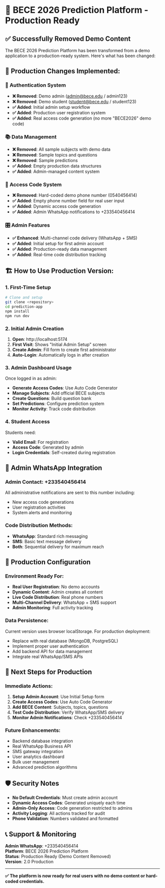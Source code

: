 # 🎯 BECE 2026 Prediction Platform - Production Ready

## ✅ Successfully Removed Demo Content

The BECE 2026 Prediction Platform has been transformed from a demo application to a production-ready system. Here's what has been changed:

## 🚀 **Production Changes Implemented:**

### 🔐 **Authentication System**
- **❌ Removed**: Demo admin (admin@bece.edu / admin123)
- **❌ Removed**: Demo student (student@bece.edu / student123) 
- **✅ Added**: Initial admin setup workflow
- **✅ Added**: Production user registration system
- **✅ Added**: Real access code generation (no more "BECE2026" demo code)

### 📚 **Data Management**
- **❌ Removed**: All sample subjects with demo data
- **❌ Removed**: Sample topics and questions
- **❌ Removed**: Sample predictions
- **✅ Added**: Empty production data structures
- **✅ Added**: Admin-managed content system

### 🔑 **Access Code System**
- **❌ Removed**: Hard-coded demo phone number (0540456414)
- **✅ Added**: Empty phone number field for real user input
- **✅ Added**: Dynamic access code generation
- **✅ Added**: Admin WhatsApp notifications to +233540456414

### 🎛️ **Admin Features**
- **✅ Enhanced**: Multi-channel code delivery (WhatsApp + SMS)
- **✅ Added**: Initial setup for first admin account
- **✅ Added**: Production-ready data management
- **✅ Added**: Real-time code distribution tracking

## 🏗️ **How to Use Production Version:**

### 1. **First-Time Setup**
```bash
# Clone and setup
git clone <repository>
cd prediction-app
npm install
npm run dev
```

### 2. **Initial Admin Creation**
1. **Open**: http://localhost:5174
2. **First Visit**: Shows "Initial Admin Setup" screen
3. **Create Admin**: Fill form to create first administrator
4. **Auto-Login**: Automatically logs in after creation

### 3. **Admin Dashboard Usage**
Once logged in as admin:
- **Generate Access Codes**: Use Auto Code Generator
- **Manage Subjects**: Add official BECE subjects
- **Create Questions**: Build question bank
- **Set Predictions**: Configure prediction system
- **Monitor Activity**: Track code distribution

### 4. **Student Access**
Students need:
- **Valid Email**: For registration
- **Access Code**: Generated by admin
- **Login Credentials**: Self-created during registration

## 📱 **Admin WhatsApp Integration**

### **Admin Contact**: +233540456414
All administrative notifications are sent to this number including:
- New access code generations
- User registration activities  
- System alerts and monitoring

### **Code Distribution Methods**:
- **WhatsApp**: Standard rich messaging
- **SMS**: Basic text message delivery
- **Both**: Sequential delivery for maximum reach

## 🔧 **Production Configuration**

### **Environment Ready For**:
- **Real User Registration**: No demo accounts
- **Dynamic Content**: Admin creates all content
- **Live Code Distribution**: Real phone numbers
- **Multi-Channel Delivery**: WhatsApp + SMS support
- **Admin Monitoring**: Full activity tracking

### **Data Persistence**: 
Current version uses browser localStorage. For production deployment:
- Replace with real database (MongoDB, PostgreSQL)
- Implement proper user authentication
- Add backend API for data management
- Integrate real WhatsApp/SMS APIs

## 🎯 **Next Steps for Production**

### **Immediate Actions**:
1. **Setup Admin Account**: Use Initial Setup form
2. **Create Access Codes**: Use Auto Code Generator  
3. **Add BECE Content**: Subjects, topics, questions
4. **Test Code Distribution**: Verify WhatsApp/SMS delivery
5. **Monitor Admin Notifications**: Check +233540456414

### **Future Enhancements**:
- Backend database integration
- Real WhatsApp Business API
- SMS gateway integration
- User analytics dashboard
- Bulk user management
- Advanced prediction algorithms

## 🛡️ **Security Notes**

- **No Default Credentials**: Must create admin account
- **Dynamic Access Codes**: Generated uniquely each time  
- **Admin-Only Access**: Code generation restricted to admins
- **Activity Logging**: All actions tracked for audit
- **Phone Validation**: Numbers validated and formatted

## 📞 **Support & Monitoring**

**Admin WhatsApp**: +233540456414  
**Platform**: BECE 2026 Prediction Platform  
**Status**: Production Ready (Demo Content Removed)  
**Version**: 2.0 Production  

---

**✅ The platform is now ready for real users with no demo content or hard-coded credentials.**
